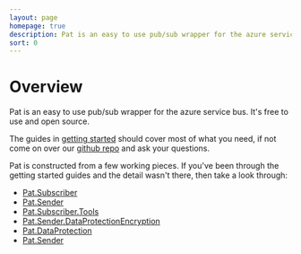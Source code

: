 ```yaml
---
layout: page
homepage: true
description: Pat is an easy to use pub/sub wrapper for the azure service bus.
sort: 0
---
```


# Overview

Pat is an easy to use pub/sub wrapper for the azure service bus. It's free to use and open source.

The guides in [getting started](docs/getting-started.html) should cover most of what you need, if not come on over our [github repo](https://github.com/Purplebricks/pat) and ask your questions.

Pat is constructed from a few working pieces. If you've been through the getting started guides and the detail wasn't there, then take a look through:

 - [Pat.Subscriber](docs/pat-subscriber.html)
 - [Pat.Sender](docs/pat-sender.html)
 - [Pat.Subscriber.Tools](docs/pat-subscriber-tools.html)
 - [Pat.Sender.DataProtectionEncryption](docs/pat-sender-dataprotectionencryption.html)
 - [Pat.DataProtection](docs/pat-dataprotection.html)
 - [Pat.Sender](docs/pat-sender.html)
